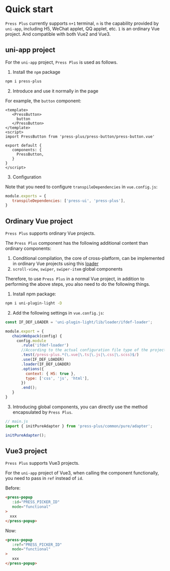 # Quick start

`Press Plus` currently supports `n+1` terminal, `n` is the capability provided by `uni-app`, including H5, WeChat applet, QQ applet, etc. `1` is an ordinary Vue project. And compatible with both Vue2 and Vue3.

## uni-app project

For the `uni-app` project, `Press Plus` is used as follows.

1. Install the `npm` package


```bash
npm i press-plus
```


2. Introduce and use it normally in the page

For example, the `button` component:

```vue
<template>
   <PressButton>
     button
   </PressButton>
</template>
<script>
import PressButton from 'press-plus/press-button/press-button.vue'

export default {
   components: {
     PressButton,
   }
}
</script>
```

3. Configuration

Note that you need to configure `transpileDependencies` in `vue.config.js`:

```js
module.exports = {
   transpileDependencies: ['press-ui', 'press-plus'],
}
```


## Ordinary Vue project

`Press Plus` supports ordinary Vue projects.

The `Press Plus` component has the following additional content than ordinary components:

1. Conditional compilation, the core of cross-platform, can be implemented in ordinary Vue projects using this [loader](https://novlan1.github.io/uni-plugin-light/zh/loader/ifdef-loader.html)
2. `scroll-view`, `swiper`, `swiper-item` global components


Therefore, to use `Press Plus` in a normal Vue project, in addition to performing the above steps, you also need to do the following things.

1. Install npm package:

```bash
npm i uni-plugin-light -D
```

2. Add the following settings in `vue.config.js`:

```js
const IF_DEF_LOADER = 'uni-plugin-light/lib/loader/ifdef-loader';

module.export = {
   chainWebpack(config) {
     config.module
       .rule('ifdef-loader')
       //According to the actual configuration file type of the project
       .test(/press-plus.*(\.vue|\.ts|\.js|\.css|\.scss)$/)
       .use(IF_DEF_LOADER)
       .loader(IF_DEF_LOADER)
       .options({
         context: { H5: true },
         type: ['css', 'js', 'html'],
       })
       .end();
   }
}
```

3. Introducing global components, you can directly use the method encapsulated by `Press Plus`.

```ts
// main.js
import { initPureAdapter } from 'press-plus/common/pure/adapter';

initPureAdapter();
```

## Vue3 project

`Press Plus` supports Vue3 projects.

For the `uni-app` project of Vue3, when calling the component functionally, you need to pass in `ref` instead of `id`.

Before:

```html
<press-popup
   :id="PRESS_PICKER_ID"
   mode="functional"
>
  xxx
</press-popup>
```

Now:

```html
<press-popup
   :ref="PRESS_PICKER_ID"
   mode="functional"
>
   xxx
</press-popup>
```